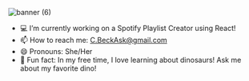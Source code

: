 
![banner (6)](https://github.com/christinabeckaskenaizer/christinabeckaskenaizer/assets/110789198/27fa2cf7-e701-4c49-b5b3-43fdce5e8d0f)

- 💻 I’m currently working on a Spotify Playlist Creator using React!
- 📫 How to reach me: C.BeckAsk@gmail.com
- 😄 Pronouns: She/Her
- 🦴 Fun fact: In my free time, I love learning about dinosaurs! Ask me about my favorite dino!
